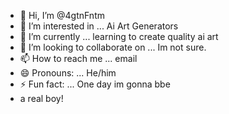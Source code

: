- 👋 Hi, I’m @4gtnFntm
- 👀 I’m interested in ... Ai Art Generators
- 🌱 I’m currently ... learning to create quality ai art
- 💞️ I’m looking to collaborate on ... Im not sure.
- 📫 How to reach me ... email 
- 😄 Pronouns: ... He/him
- ⚡ Fun fact: ... One day im gonna bbe
- a real boy!

<!---
4gtnFntm/4gtnFntm is a ✨ special ✨ repository because its `README.md` (this file) appears on your GitHub profile.
You can click the Preview link to take a look at your changes.
--->
